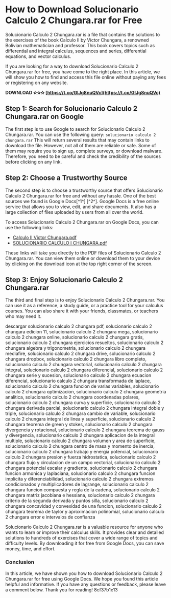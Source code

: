 # How to Download Solucionario Calculo 2 Chungara.rar for Free
 
Solucionario Calculo 2 Chungara.rar is a file that contains the solutions to the exercises of the book Calculo II by Victor Chungara, a renowned Bolivian mathematician and professor. This book covers topics such as differential and integral calculus, sequences and series, differential equations, and vector calculus.
 
If you are looking for a way to download Solucionario Calculo 2 Chungara.rar for free, you have come to the right place. In this article, we will show you how to find and access this file online without paying any fees or registering on any website.
 
**DOWNLOAD ✫✫✫ [https://t.co/GlJg8nuQVc](https://t.co/GlJg8nuQVc)**


 
## Step 1: Search for Solucionario Calculo 2 Chungara.rar on Google
 
The first step is to use Google to search for Solucionario Calculo 2 Chungara.rar. You can use the following query:
 `solucionario calculo 2 chungara.rar` 
This will return several results that may contain links to download the file. However, not all of them are reliable or safe. Some of them may require you to sign up, complete surveys, or download malware. Therefore, you need to be careful and check the credibility of the sources before clicking on any link.
 
## Step 2: Choose a Trustworthy Source
 
The second step is to choose a trustworthy source that offers Solucionario Calculo 2 Chungara.rar for free and without any hassle. One of the best sources we found is Google Docs[^1^] [^2^]. Google Docs is a free online service that allows you to view, edit, and share documents. It also has a large collection of files uploaded by users from all over the world.
 
To access Solucionario Calculo 2 Chungara.rar on Google Docs, you can use the following links:
 
- [Calculo II Victor Chungara.pdf](https://docs.google.com/viewer?a=v&pid=sites&srcid=ZGVmYXVsdGRvbWFpbnxwcm9mZWliYXJyYWh8Z3g6MTQzODc1NjU1YzJjNGJjYg)
- [SOLUCIONARIO CALCULO I CHUNGARA.pdf](https://docs.google.com/viewer?a=v&pid=sites&srcid=ZGVmYXVsdGRvbWFpbnxlbGVjdHJvbWVjYW5pY2F1c2lwfGd4OjI2MzFhMGRjZjhiZTAyZWY)

These links will take you directly to the PDF files of Solucionario Calculo 2 Chungara.rar. You can view them online or download them to your device by clicking on the download icon at the top right corner of the screen.
 
## Step 3: Enjoy Solucionario Calculo 2 Chungara.rar
 
The third and final step is to enjoy Solucionario Calculo 2 Chungara.rar. You can use it as a reference, a study guide, or a practice tool for your calculus courses. You can also share it with your friends, classmates, or teachers who may need it.
 
descargar solucionario calculo 2 chungara pdf,  solucionario calculo 2 chungara edicion 11,  solucionario calculo 2 chungara mega,  solucionario calculo 2 chungara online,  solucionario calculo 2 chungara gratis,  solucionario calculo 2 chungara ejercicios resueltos,  solucionario calculo 2 chungara algebra y trigonometria,  solucionario calculo 2 chungara mediafire,  solucionario calculo 2 chungara drive,  solucionario calculo 2 chungara dropbox,  solucionario calculo 2 chungara libro completo,  solucionario calculo 2 chungara vectorial,  solucionario calculo 2 chungara integral,  solucionario calculo 2 chungara diferencial,  solucionario calculo 2 chungara serie y sucesion,  solucionario calculo 2 chungara ecuacion diferencial,  solucionario calculo 2 chungara transformada de laplace,  solucionario calculo 2 chungara funcion de varias variables,  solucionario calculo 2 chungara optimizacion,  solucionario calculo 2 chungara geometria analitica,  solucionario calculo 2 chungara coordenadas polares,  solucionario calculo 2 chungara curva y superficie,  solucionario calculo 2 chungara derivada parcial,  solucionario calculo 2 chungara integral doble y triple,  solucionario calculo 2 chungara cambio de variable,  solucionario calculo 2 chungara integral de linea y superficie,  solucionario calculo 2 chungara teorema de green y stokes,  solucionario calculo 2 chungara divergencia y rotacional,  solucionario calculo 2 chungara teorema de gauss y divergencia,  solucionario calculo 2 chungara aplicacion de la integral multiple,  solucionario calculo 2 chungara volumen y area de superficie,  solucionario calculo 2 chungara centro de masa y momento de inercia,  solucionario calculo 2 chungara trabajo y energia potencial,  solucionario calculo 2 chungara presion y fuerza hidrostatica,  solucionario calculo 2 chungara flujo y circulacion de un campo vectorial,  solucionario calculo 2 chungara potencial escalar y gradiente,  solucionario calculo 2 chungara funcion armonica y laplaciana,  solucionario calculo 2 chungara funcion implicita y diferenciabilidad,  solucionario calculo 2 chungara extremos condicionados y multiplicadores de lagrange,  solucionario calculo 2 chungara funcion compuesta y regla de la cadena,  solucionario calculo 2 chungara matriz jacobiana e hessiana,  solucionario calculo 2 chungara criterio de la segunda derivada y puntos silla,  solucionario calculo 2 chungara concavidad y convexidad de una funcion,  solucionario calculo 2 chungara teorema de taylor y aproximacion polinomial,  solucionario calculo 2 chungara error e intervalos de confianza
 
Solucionario Calculo 2 Chungara.rar is a valuable resource for anyone who wants to learn or improve their calculus skills. It provides clear and detailed solutions to hundreds of exercises that cover a wide range of topics and difficulty levels. By downloading it for free from Google Docs, you can save money, time, and effort.
 
### Conclusion
 
In this article, we have shown you how to download Solucionario Calculo 2 Chungara.rar for free using Google Docs. We hope you found this article helpful and informative. If you have any questions or feedback, please leave a comment below. Thank you for reading!
 8cf37b1e13
 

